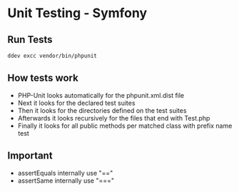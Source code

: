 # Unit Testing - Symfony

## Run Tests

```bash
ddev excc vendor/bin/phpunit
```

## How tests work

- PHP-Unit looks automatically for the phpunit.xml.dist file
- Next it looks for the declared test suites
- Then it looks for the directories defined on the test suites
- Afterwards it looks recursively for the files that end with Test.php
- Finally it looks for all public methods per matched class with prefix name test

## Important

- assertEquals internally use "=="
- assertSame internally use "==="